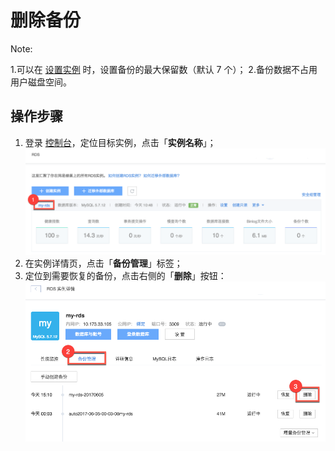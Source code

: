 # 删除备份

<span>Note:</span><div class="alertContent">1.可以在 [设置实例](../md.html#!平台服务/RDS/使用指南/实例/设置RDS实例.md) 时，设置备份的最大保留数（默认 7 个）；
2.备份数据不占用用户磁盘空间。</div>


## 操作步骤

1. 登录 [控制台](https://c.163.com/dashboard#/m/rds/)，定位目标实例，点击「**实例名称**」；
![](../../image/使用指南-实例-点击名称.png)
2. 在实例详情页，点击「**备份管理**」标签；
3. 定位到需要恢复的备份，点击右侧的「**删除**」按钮：
![](../../image/使用指南-备份与恢复-删除备份.png)